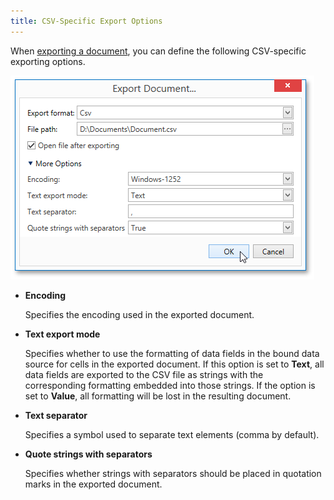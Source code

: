 ```yaml
---
title: CSV-Specific Export Options
---
```

When [exporting a document](../../../../../interface-elements-for-desktop/articles/print-preview/print-preview-for-wpf/exporting/exporting.md), you can define the following CSV-specific exporting options.

![EUD_WpfPrintPreview_CsvExportOptions](../../../../images/Img124164.png)
* **Encoding**
	
	Specifies the encoding used in the exported document.
* **Text export mode**
	
	Specifies whether to use the formatting of data fields in the bound data source for cells in the exported document. If this option is set to **Text**, all data fields are exported to the CSV file as strings with the corresponding formatting embedded into those strings. If the option is set to **Value**, all formatting will be lost in the resulting document.
* **Text separator**
	
	Specifies a symbol used to separate text elements (comma by default).
* **Quote strings with separators**    
	
	Specifies whether strings with separators should be placed in quotation marks in the exported document.